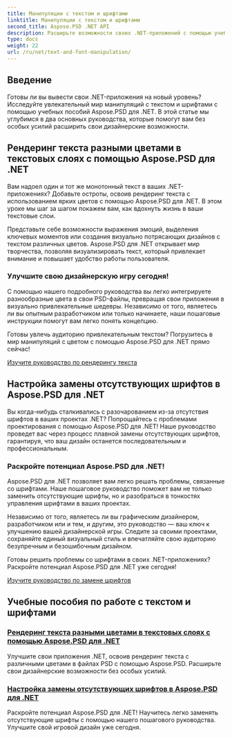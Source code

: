 ```yaml
---
title: Манипуляции с текстом и шрифтами
linktitle: Манипуляции с текстом и шрифтами
second_title: Aspose.PSD .NET API
description: Расширьте возможности своих .NET-приложений с помощью учебных пособий Aspose.PSD для .NET! Научитесь отображать текст в ярких цветах и легко заменять отсутствующие шрифты.
type: docs
weight: 22
url: /ru/net/text-and-font-manipulation/
---
```


## Введение

Готовы ли вы вывести свои .NET-приложения на новый уровень? Исследуйте увлекательный мир манипуляций с текстом и шрифтами с помощью учебных пособий Aspose.PSD для .NET. В этой статье мы углубимся в два основных руководства, которые помогут вам без особых усилий расширить свои дизайнерские возможности.

## Рендеринг текста разными цветами в текстовых слоях с помощью Aspose.PSD для .NET

Вам надоел один и тот же монотонный текст в ваших .NET-приложениях? Добавьте остроты, освоив рендеринг текста с использованием ярких цветов с помощью Aspose.PSD для .NET. В этом уроке мы шаг за шагом покажем вам, как вдохнуть жизнь в ваши текстовые слои.

Представьте себе возможности выражения эмоций, выделения ключевых моментов или создания визуально потрясающих дизайнов с текстом различных цветов. Aspose.PSD для .NET открывает мир творчества, позволяя визуализировать текст, который привлекает внимание и повышает удобство работы пользователя.

### Улучшите свою дизайнерскую игру сегодня!

С помощью нашего подробного руководства вы легко интегрируете разнообразные цвета в свои PSD-файлы, превращая свои приложения в визуально привлекательные шедевры. Независимо от того, являетесь ли вы опытным разработчиком или только начинаете, наши пошаговые инструкции помогут вам легко понять концепцию.

Готовы увлечь аудиторию привлекательным текстом? Погрузитесь в мир манипуляций с цветом с помощью Aspose.PSD для .NET прямо сейчас!

[Изучите руководство по рендерингу текста](./render-text-different-colors/)

## Настройка замены отсутствующих шрифтов в Aspose.PSD для .NET

Вы когда-нибудь сталкивались с разочарованием из-за отсутствия шрифтов в ваших проектах .NET? Попрощайтесь с проблемами проектирования с помощью Aspose.PSD для .NET! Наше руководство проведет вас через процесс плавной замены отсутствующих шрифтов, гарантируя, что ваш дизайн останется последовательным и профессиональным.

### Раскройте потенциал Aspose.PSD для .NET!

Aspose.PSD для .NET позволяет вам легко решать проблемы, связанные со шрифтами. Наше пошаговое руководство поможет вам не только заменить отсутствующие шрифты, но и разобраться в тонкостях управления шрифтами в ваших проектах.

Независимо от того, являетесь ли вы графическим дизайнером, разработчиком или и тем, и другим, это руководство — ваш ключ к улучшению вашей дизайнерской игры. Следите за своими проектами, сохраняйте единый визуальный стиль и впечатляйте свою аудиторию безупречным и безошибочным дизайном.

Готовы решить проблемы со шрифтами в своих .NET-приложениях? Раскройте потенциал Aspose.PSD для .NET уже сегодня!

[Изучите руководство по замене шрифтов](./replace-missing-fonts/)

## Учебные пособия по работе с текстом и шрифтами
### [Рендеринг текста разными цветами в текстовых слоях с помощью Aspose.PSD для .NET](./render-text-different-colors/)
Улучшите свои приложения .NET, освоив рендеринг текста с различными цветами в файлах PSD с помощью Aspose.PSD. Расширьте свои дизайнерские возможности без особых усилий.
### [Настройка замены отсутствующих шрифтов в Aspose.PSD для .NET](./replace-missing-fonts/)
Раскройте потенциал Aspose.PSD для .NET! Научитесь легко заменять отсутствующие шрифты с помощью нашего пошагового руководства. Улучшите свой игровой дизайн уже сегодня.